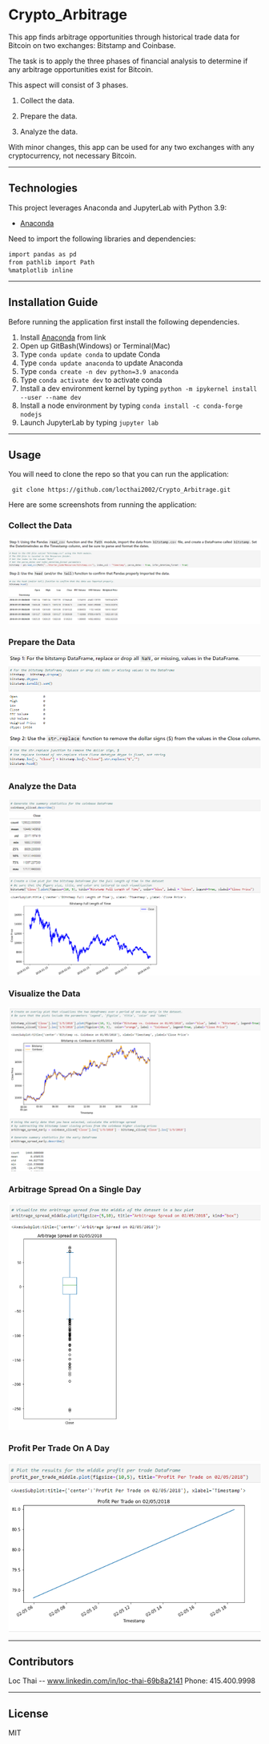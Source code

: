 # Crypto_Arbitrage
This app finds arbitrage opportunities through historical trade data for Bitcoin on two exchanges: Bitstamp and Coinbase.

The task is to apply the three phases of financial analysis to determine if any arbitrage opportunities exist for Bitcoin.

This aspect will consist of 3 phases.

1. Collect the data.

2. Prepare the data.

3. Analyze the data. 

With minor changes, this app can be used for any two exchanges with any cryptocurrency, not necessary Bitcoin. 

---

## Technologies

This project leverages Anaconda and JupyterLab with Python 3.9:

* [Anaconda](https://www.anaconda.com/products/individual) 

Need to import the following libraries and dependencies:

```
import pandas as pd
from pathlib import Path
%matplotlib inline
```

---

## Installation Guide

Before running the application first install the following dependencies.

1. Install [Anaconda](https://www.anaconda.com/products/individual) from link 
2. Open up GitBash(Windows) or Terminal(Mac)
3. Type ```conda update conda``` to update Conda
4. Type ```conda update anaconda``` to update Anaconda
5. Type ```conda create -n dev python=3.9 anaconda```
6. Type ```conda activate dev``` to activate conda
7. Install a dev environment kernel by typing ```python -m ipykernel install --user --name dev```
8. Install a node environment by typing ```conda install -c conda-forge nodejs```
9. Launch JupyterLab by typing ```jupyter lab```


---

## Usage

You will need to clone the repo so that you can run the application:

```
 git clone https://github.com/locthai2002/Crypto_Arbitrage.git
```

Here are some screenshots from running the application:

### Collect the Data

![Collect the Data](images/CollecttheData.png)

### Prepare the Data

![Prepare the Data](images/PreparetheData.png)

### Analyze the Data

![Analyze the Data](images/AnalyzetheData.png)

### Visualize the Data

![Visualize the Data](images/VisualizetheData.png)

### Arbitrage Spread On a Single Day

![Arbitrage Spread On a Single Day](images/ArbitrageSpreadonasingleday.png)

### Profit Per Trade On A Day

![Profit Per Trade On A Day](images/ProfitPerTradeonaday.png)

---

## Contributors

Loc Thai -- www.linkedin.com/in/loc-thai-69b8a2141
Phone: 415.400.9998

---

## License

MIT
